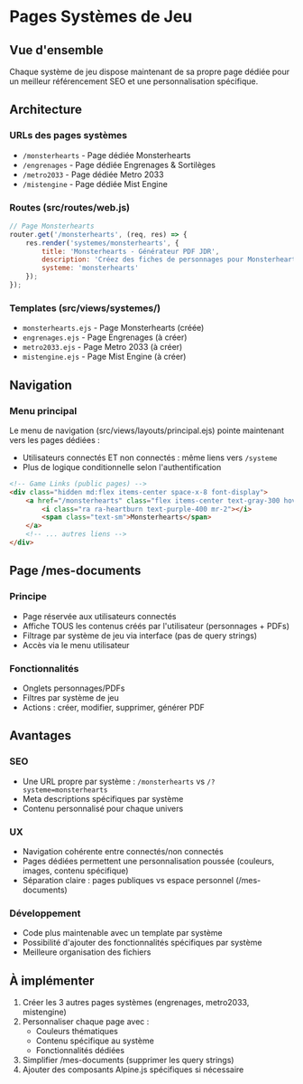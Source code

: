# Pages Systèmes de Jeu

## Vue d'ensemble

Chaque système de jeu dispose maintenant de sa propre page dédiée pour un meilleur référencement SEO et une personnalisation spécifique.

## Architecture

### URLs des pages systèmes
- `/monsterhearts` - Page dédiée Monsterhearts
- `/engrenages` - Page dédiée Engrenages & Sortilèges  
- `/metro2033` - Page dédiée Metro 2033
- `/mistengine` - Page dédiée Mist Engine

### Routes (src/routes/web.js)
```javascript
// Page Monsterhearts
router.get('/monsterhearts', (req, res) => {
    res.render('systemes/monsterhearts', {
        title: 'Monsterhearts - Générateur PDF JDR',
        description: 'Créez des fiches de personnages pour Monsterhearts',
        systeme: 'monsterhearts'
    });
});
```

### Templates (src/views/systemes/)
- `monsterhearts.ejs` - Page Monsterhearts (créée)
- `engrenages.ejs` - Page Engrenages (à créer)
- `metro2033.ejs` - Page Metro 2033 (à créer)
- `mistengine.ejs` - Page Mist Engine (à créer)

## Navigation

### Menu principal
Le menu de navigation (src/views/layouts/principal.ejs) pointe maintenant vers les pages dédiées :
- Utilisateurs connectés ET non connectés : même liens vers `/systeme`
- Plus de logique conditionnelle selon l'authentification

```html
<!-- Game Links (public pages) -->
<div class="hidden md:flex items-center space-x-8 font-display">
    <a href="/monsterhearts" class="flex items-center text-gray-300 hover:text-purple-400 transition-colors">
        <i class="ra ra-heartburn text-purple-400 mr-2"></i>
        <span class="text-sm">Monsterhearts</span>
    </a>
    <!-- ... autres liens -->
</div>
```

## Page /mes-documents

### Principe
- Page réservée aux utilisateurs connectés
- Affiche TOUS les contenus créés par l'utilisateur (personnages + PDFs)
- Filtrage par système de jeu via interface (pas de query strings)
- Accès via le menu utilisateur

### Fonctionnalités
- Onglets personnages/PDFs
- Filtres par système de jeu
- Actions : créer, modifier, supprimer, générer PDF

## Avantages

### SEO
- Une URL propre par système : `/monsterhearts` vs `/?systeme=monsterhearts`
- Meta descriptions spécifiques par système
- Contenu personnalisé pour chaque univers

### UX
- Navigation cohérente entre connectés/non connectés
- Pages dédiées permettent une personnalisation poussée (couleurs, images, contenu spécifique)
- Séparation claire : pages publiques vs espace personnel (/mes-documents)

### Développement
- Code plus maintenable avec un template par système
- Possibilité d'ajouter des fonctionnalités spécifiques par système
- Meilleure organisation des fichiers

## À implémenter

1. Créer les 3 autres pages systèmes (engrenages, metro2033, mistengine)
2. Personnaliser chaque page avec :
   - Couleurs thématiques
   - Contenu spécifique au système
   - Fonctionnalités dédiées
3. Simplifier /mes-documents (supprimer les query strings)
4. Ajouter des composants Alpine.js spécifiques si nécessaire
